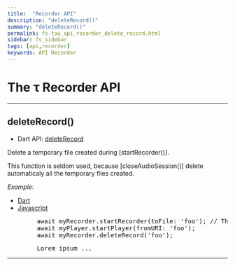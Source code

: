 ```yaml
---
title:  "Recorder API"
description: "deleteRecord()"
summary: "deleteRecord()"
permalink: fs-tau_api_recorder_delete_record.html
sidebar: fs_sidebar
tags: [api,recorder]
keywords: API Recorder
---
```

# The &tau; Recorder API

------------------------------------------------------------------------------------------------------------------------

## deleteRecord()

- Dart API: [deleteRecord](pages/flutter-sound/api/recorder/FlutterSoundRecorder/deleteRecord.html)

Delete a temporary file created during [startRecorder()].

This function is seldom used, because [closeAudioSession()] delete automaticaly
all the temporary files created.


*Example:*
<ul id="profileTabs" class="nav nav-tabs">
    <li class="active"><a href="#dart" data-toggle="tab">Dart</a></li>
    <li><a href="#javascript" data-toggle="tab">Javascript</a></li>
</ul>
<div class="tab-content">

<div role="tabpanel" class="tab-pane active" id="dart">

<pre>
        await myRecorder.startRecorder(toFile: 'foo'); // This is a temporary file, because no slash '/' in the argument
        await myPlayer.startPlayer(fromURI: 'foo');
        await myRecorder.deleteRecord('foo');
</pre>

</div>

<div role="tabpanel" class="tab-pane" id="javascript">
<pre>
        Lorem ipsum ...
</pre>
</div>

</div>


--------------------------------------------------------------------------------------------------------------------------
